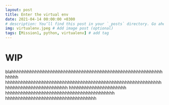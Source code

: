 ```yaml
---
layout: post
title: Enter the virtual env
date: 2021-04-14 00:00:00 +0300
# description: You’ll find this post in your `_posts` directory. Go ahead and edit it and re-build the site to see your changes. # Add post description (optional)
img: virtualenv.jpeg # Add image post (optional)
tags: [Mission1, python, virtualenv] # add tag
---
```


# WIP

blahhhhhhhhhhhhhhhhhhhhhhhhhhhhhhhhhhhhhhhhhhhhhhhhhhhhhhhhhhhhhhh
hhhhhhhhhhhhhhhhhhhhhhhhhhhhhhhhhhhhhhhhhhhhhhhhhhhhhhhhhhhhhhhhhhhhhhhhhhhhhhhhhhhh hhhhhhhhhhhhhhhhhhhhhh
hhhhhhhhhhhhhhhhhhhhhhhhhhhhhhhhhhhhhhhhhh
hhhhhhhhhhhhhhhhhhhhhhhhhhhhhhhhhhh